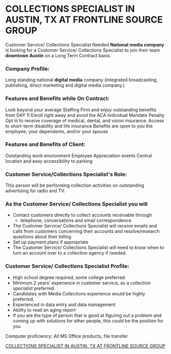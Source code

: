 # COLLECTIONS SPECIALIST IN AUSTIN, TX AT FRONTLINE SOURCE GROUP

Customer Service/ Collections Specialist Needed
**National media company** is looking for a Customer Service/ Collections Specialist to join their team **downtown Austin** on a Long Term Contract basis.

### Company Profile:
Long standing national **digital media** company
(integrated broadcasting, publishing, direct marketing and digital media company.)

### Features and Benefits while On Contract:
Look beyond your average Staffing Firm and enjoy outstanding benefits from DAY 1!
Enroll right away and avoid the ACA Individual Mandate Penalty
Opt in to receive coverage of medical, dental, and vision insurance.
Access to short-term disability and life insurance
Benefits are open to you the employee, your dependents, and/or your spouse

### Features and Benefits of Client:
Outstanding work environment
Employee Appreciation events
Central location and easy accessibility to parking

### Customer Service/Collections Specialist's Role:
This person will be performing collection activities on outstanding advertising for radio and TV.

### As the Customer Service/ Collections Specialist  you will
* Contact customers directly to collect accounts receivable through
  - telephone, conversations and email correspondence
* The Customer Service/ Collections Specialist will receive emails and calls from customers concerning their accounts and resolve/research questions about their billing
* Set up payment plans if appropriate
* The Customer Service/ Collections Specialist will need to know when to turn an account over to a collection agency if needed.

### Customer Service/ Collections Specialist Profile:
* High school degree required, some college preferred
* Minimum 2 years’ experience in customer service, as a collection specialist preferred
* Candidates with Media Collections experience would be highly preferred,
* Experienced in data entry and data management
* Ability to read an aging report
* If you are the type of person that is good at figuring out a problem and coming up with solutions for other people, this could be the position for you

Computer proficiency: All MS Office products, file transfer

[COLLECTIONS SPECIALIST IN AUSTIN, TX AT FRONTLINE SOURCE GROUP](https://frontlinesource.jobs.net/en-US/job/collections-specialist/J3L4NS5W4NYGWBTCKVD)
